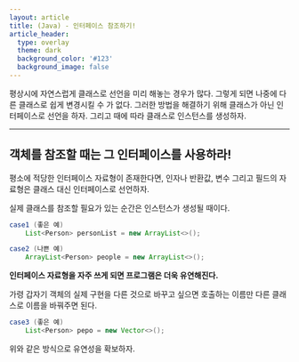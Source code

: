 ```yaml
---
layout: article
title: (Java) - 인터페이스 참조하기!    
article_header:
  type: overlay
  theme: dark
  background_color: '#123'
  background_image: false
---
```


평상시에 자연스럽게 클래스로 선언을 미리 해놓는 경우가 많다. 그렇게 되면 나중에 다른 클래스로 쉽게 변경시킬 수 가 없다. 그러한 방법을 해결하기 위해 클래스가 아닌 인터페이스로 선언을 하자. 그리고 때에 따라 클래스로 인스턴스를 생성하자. 

<!--more-->
---

## 객체를 참조할 때는 그 인터페이스를 사용하라!



평소에 적당한 인터페이스 자료형이 존재한다면, 인자나 반환값, 변수 그리고 필드의 자료형은 클래스 대신 인터페이스로 선언하자. 

실제 클래스를 참조할 필요가 있는 순간은 인스턴스가 생성될 때이다. 

```java
case1 (좋은 예)
	List<Person> personList = new ArrayList<>();

case2 (나쁜 예)
    ArrayList<Person> people = new ArrayList<>(); 
```



**인터페이스 자료형을 자주 쓰게 되면 프로그램은 더욱 유연해진다.** 

가령 갑자기 객체의 실제 구현을 다른 것으로 바꾸고 싶으면 호출하는 이름만 다른 클래스로 이름을 바꿔주면 된다. 

```java
case3 (좋은 예)
	List<Person> pepo = new Vector<>();
```

위와 같은 방식으로 유연성을 확보하자. 











